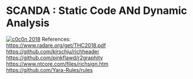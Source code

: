 # SCANDA : Static Code ANd Dynamic Analysis
[![c0c0n 2018](https://is-ra.org/c0c0n/2018/wp-content/uploads/2018/10/mail-logo.png)](https://is-ra.org/c0c0n/2018/speakers/agenda/)
References:  
https://www.radare.org/get/THC2018.pdf  
https://github.com/kirschju/richheader  
https://github.com/pinkflawd/r2graphity  
https://www.ntcore.com/files/richsign.htm  
https://github.com/Yara-Rules/rules
